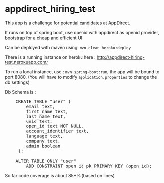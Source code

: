 # appdirect_hiring_test
This app is a challenge for potential candidates at AppDirect.

It runs on top of spring boot, use openid with appdirect as openid provider, bootstrap for a cheap and efficient UI

Can be deployed with maven using: `mvn clean heroku:deploy`

There is a running instance on heroku here : http://appdirect-hiring-test.herokuapp.com/

To run a  local instance, use : `mvn spring-boot:run`, the app will be bound to port 8080. (You will have to modify `application.properties` to change the db settings)

Db Schema is :
<pre>
    CREATE TABLE "user" (
        email text,
        first_name text,
        last_name text,
        uuid text,
        open_id text NOT NULL,
        account_identifier text,
        language text,
        company text,
        admin boolean
     );

    ALTER TABLE ONLY "user"
        ADD CONSTRAINT open_id_pk PRIMARY KEY (open_id);
</pre>

So far code coverage is about 85+% (based on lines)